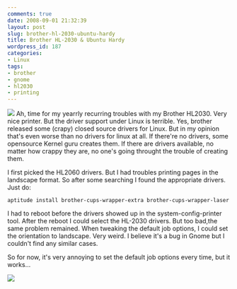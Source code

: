 ```yaml
---
comments: true
date: 2008-09-01 21:32:39
layout: post
slug: brother-hl-2030-ubuntu-hardy
title: Brother HL-2030 & Ubuntu Hardy
wordpress_id: 187
categories:
- Linux
tags:
- brother
- gnome
- hl2030
- printing
---
```


![](/images/uploads/2008/09/brother-hl2030-300x300.jpg)
Ah, time for my yearrly recurring troubles with my Brother HL2030. Very nice printer. But the driver support under Linux is terrible. Yes, brother released some (crapy) closed source drivers for Linux. But in my opinion that's even worse than no drivers for linux at all. If there're no drivers, some opensource Kernel guru creates them. If there are drivers available, no matter how crappy they are, no one's going throught the trouble of creating them.

I first picked the HL2060 drivers. But I had troubles printing pages in the landscape format. So after some searching I found the appropriate drivers. Just do:

    
    aptitude install brother-cups-wrapper-extra brother-cups-wrapper-laser


I had to reboot before the drivers showed up in the system-config-printer tool. After the reboot I could select the HL-2030 drivers. But too bad,the same problem remained. When tweaking the default job options, I could set the orientation to landscape. Very weird. I believe it's a bug in Gnome but I couldn't find any similar cases.

So for now, it's very annoying to set the default job options every time, but it works...


[![](/images/uploads/2008/09/brother_hl2030-300x243.png)](/images/uploads/2008/09/brother_hl2030.png)
